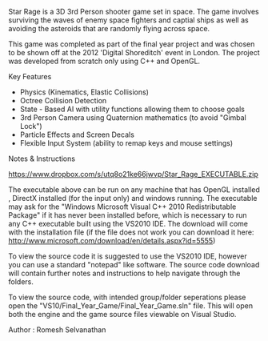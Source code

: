 Star Rage is a 3D 3rd Person shooter game set in space. The game involves surviving the waves of enemy space fighters and captial ships as well as avoiding the asteroids that are randomly flying across space. 

This game was completed as part of the final year project and was chosen to be shown off at the 2012 'Digital Shoreditch' event in London. The project was developed from scratch only using C++ and OpenGL.

Key Features
- Physics (Kinematics, Elastic Collisions) 
- Octree Collision Detection 
- State - Based AI with utility functions allowing them to choose goals 
- 3rd Person Camera using Quaternion mathematics (to avoid "Gimbal Lock") 
- Particle Effects and Screen Decals 
- Flexible Input System (ability to remap keys and mouse settings)

Notes & Instructions

https://www.dropbox.com/s/utq8o21ke66jwvp/Star_Rage_EXECUTABLE.zip

The executable above can be run on any machine that has OpenGL installed , DirectX installed (for the input only) and windows running. The executable may ask for the "Windows Microsoft Visual C++ 2010 Redistributable Package" if it has never been installed before, which is necessary to run any C++ executable built using the VS2010 IDE. The download will come with the installation file (if the file does not work you can download it here: http://www.microsoft.com/download/en/details.aspx?id=5555) 

To view the source code it is suggested to use the VS2010 IDE, however you can use a standard "notepad" like software. The source code download will contain further notes and instructions to help navigate through the folders. 

To view the source code, with intended group/folder seperations please open the "VS10/Final_Year_Game/Final_Year_Game.sln" file. This will open both the engine and the game source files viewable on Visual Studio.

Author : Romesh Selvanathan
